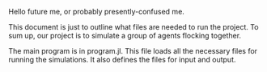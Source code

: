 Hello future me, or probably presently-confused me. 

This document is just to outline what files are needed to run the project. To sum up, our project is to simulate a group of agents flocking together. 

The main program is in program.jl. This file loads all the necessary files for running the simulations. It also defines the files for input and output. 
